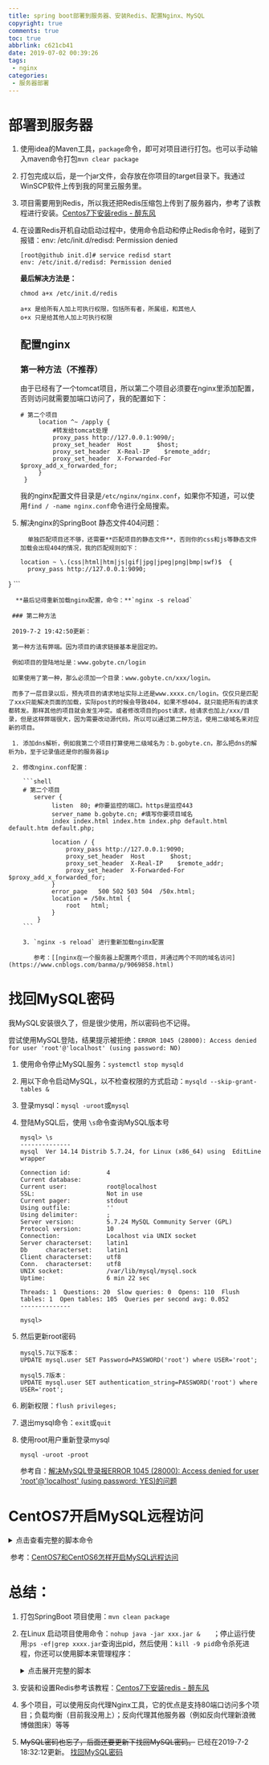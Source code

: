```yaml
---
title: spring boot部署到服务器、安装Redis、配置Nginx、MySQL
copyright: true
comments: true
toc: true
abbrlink: c621cb41
date: 2019-07-02 00:39:26
tags:
 - nginx
categories:
 - 服务器部署
---
```




# 部署到服务器

1. 使用idea的Maven工具，`package`命令，即可对项目进行打包。也可以手动输入maven命令打包`mvn clear package`

2. 打包完成以后，是一个jar文件，会存放在你项目的target目录下。我通过WinSCP软件上传到我的阿里云服务里。

3. 项目需要用到Redis，所以我还把Redis压缩包上传到了服务器内，参考了该教程进行安装。[Centos7下安装redis - 醉东风](https://www.cnblogs.com/zuidongfeng/p/8032505.html)

4. 在设置Redis开机自动启动过程中，使用命令启动和停止Redis命令时，碰到了报错：env: /etc/init.d/redisd: Permission denied

   ```shell
   [root@github init.d]# service redisd start
   env: /etc/init.d/redisd: Permission denied
   ```

   **最后解决方法是：**

   ```shell
   chmod a+x /etc/init.d/redis
   
   a+x 是给所有人加上可执行权限，包括所有者，所属组，和其他人
   o+x 只是给其他人加上可执行权限
   ```

   ## 配置nginx

   ### 第一种方法（不推荐）

   由于已经有了一个tomcat项目，所以第二个项目必须要在nginx里添加配置，否则访问就需要加端口访问了，我的配置如下：

   ```shell
   # 第二个项目
   		location ^~ /apply {
   			#转发给tomcat处理
   			proxy_pass http://127.0.0.1:9090/;
   			proxy_set_header  Host       $host;
   			proxy_set_header  X-Real-IP    $remote_addr;
   			proxy_set_header  X-Forwarded-For $proxy_add_x_forwarded_for;
   		}		
   	}
   ```

   我的nginx配置文件目录是`/etc/nginx/nginx.conf`，如果你不知道，可以使用`find / -name nginx.conf`命令进行全局搜索。

6. 解决nginx的SpringBoot 静态文件404问题：

         单独匹配项目还不够，还需要**匹配项目的静态文件**，否则你的css和js等静态文件加载会出现404的情况，我的匹配规则如下：
     
      ```shell
      location ~ \.(css|html|htm|js|gif|jpg|jpeg|png|bmp|swf)$  { 
      	proxy_pass http://127.0.0.1:9090; 
} 
      ```
     
      **最后记得重新加载nginx配置，命令：**`nginx -s reload`
     
     ### 第二种方法
     
     2019-7-2 19:42:50更新：
     
     第一种方法有弊端。因为项目的请求链接基本是固定的。
     
     例如项目的登陆地址是：www.gobyte.cn/login
     
     如果使用了第一种，那么必须加一个目录：www.gobyte.cn/xxx/login。
     
     而多了一层目录以后，预先项目的请求地址实际上还是www.xxxx.cn/login。仅仅只是匹配了xxx只能解决页面的加载，实际post的时候会导致404，如果不想404，就只能把所有的请求都转发。那样其他的项目就会发生冲突。或者修改项目的post请求，给请求也加上/xxx/目录，但是这样弊端很大，因为需要改动源代码，所以可以通过第二种方法，使用二级域名来对应新的项目。
     
     1. 添加dns解析，例如我第二个项目打算使用二级域名为：b.gobyte.cn，那么把dns的解析为b，至于记录值还是你的服务器ip
     
     2. 修改nginx.conf配置：
     
        ```shell
        # 第二个项目
           server {
                listen	80; #你要监控的端口。https是监控443
                server_name b.gobyte.cn; #填写你要项目域名
                index index.html index.htm index.php default.html default.htm default.php;
        
                location / {
                    proxy_pass http://127.0.0.1:9090;
        			proxy_set_header  Host       $host;
        			proxy_set_header  X-Real-IP    $remote_addr;
        			proxy_set_header  X-Forwarded-For $proxy_add_x_forwarded_for;
                }
                error_page   500 502 503 504  /50x.html;
                location = /50x.html {
                    root   html;
                }
            }
        ```
     
        3. `nginx -s reload` 进行重新加载nginx配置
        
           参考：[[nginx在一个服务器上配置两个项目，并通过两个不同的域名访问](https://www.cnblogs.com/banma/p/9069858.html)

# 找回MySQL密码

我MySQL安装很久了，但是很少使用，所以密码也不记得。

尝试使用MySQL登陆，结果提示被拒绝：`ERROR 1045 (28000): Access denied for user 'root'@'localhost' (using password: NO)`

1. 使用命令停止MySQL服务：`systemctl stop mysqld`

2. 用以下命令启动MySQL，以不检查权限的方式启动：`mysqld --skip-grant-tables &`

3. 登录mysql：`mysql -uroot`或`mysql`

4. 登陆MySQL后，使用 `\s`命令查询MySQL版本号

   ```shell
   mysql> \s
   --------------
   mysql  Ver 14.14 Distrib 5.7.24, for Linux (x86_64) using  EditLine wrapper
   
   Connection id:          4
   Current database:
   Current user:           root@localhost
   SSL:                    Not in use
   Current pager:          stdout
   Using outfile:          ''
   Using delimiter:        ;
   Server version:         5.7.24 MySQL Community Server (GPL)
   Protocol version:       10
   Connection:             Localhost via UNIX socket
   Server characterset:    latin1
   Db     characterset:    latin1
   Client characterset:    utf8
   Conn.  characterset:    utf8
   UNIX socket:            /var/lib/mysql/mysql.sock
   Uptime:                 6 min 22 sec
   
   Threads: 1  Questions: 20  Slow queries: 0  Opens: 110  Flush tables: 1  Open tables: 105  Queries per second avg: 0.052
   --------------
   
   mysql>
   
   ```

   

5. 然后更新root密码

   ```shell
   mysql5.7以下版本：
   UPDATE mysql.user SET Password=PASSWORD('root') where USER='root';
   
   mysql5.7版本：
   UPDATE mysql.user SET authentication_string=PASSWORD('root') where USER='root';
   ```

6. 刷新权限：`flush privileges;`

7. 退出mysql命令：`exit`或`quit`

8. 使用root用户重新登录mysql

      ```shell
      mysql -uroot -proot
      ```

      参考自：[解决MySQL登录报ERROR 1045 (28000): Access denied for user 'root'@'localhost' (using password: YES)的问题 ](https://blog.csdn.net/qq_32786873/article/details/79225039)

# CentOS7开启MySQL远程访问

<details>
    <summary>点击查看完整的脚本命令</summary>
```shell
    [root@github ~]# mysql -uroot -proot #登陆MySQL
    mysql> use mysql #选择MySQL表
    Reading table information for completion of table and column names
    You can turn off this feature to get a quicker startup with -A
    Database changed
    mysql> update user set host='%' where user='root' and host='localhost'; #修改登陆主机
    Query OK, 1 row affected (0.00 sec)
    Rows matched: 1  Changed: 1  Warnings: 0
    mysql> UPDATE user SET password=password("root") WHERE user='root'; 	#重新设置一下密码，因为这时密码已失效，虽然本地还可以原密码登录，可远程改了host后还是没法访问
    mysql> flush privileges; #刷新权限
    Query OK, 0 rows affected (0.00 sec)
    mysql> exit #退出 MySQL
    Bye
    [root@github ~]# service mysqld restart; #重启MySQL
    Redirecting to /bin/systemctl restart  mysqld.service
    Job for mysqld.service failed because the control process exited with error code. See "systemctl status mysqld.service" and "journalctl -xe" for details.
</details>

​		参考：[CentOS7和CentOS6怎样开启MySQL远程访问](https://blog.csdn.net/u014066037/article/details/55194802)

# 总结：

1. 打包SpringBoot 项目使用：`mvn clean package`

2. 在Linux 启动项目使用命令：` nohup java -jar xxx.jar &    `   ；停止运行使用:`ps -ef|grep xxxx.jar`查询出pid，然后使用：`kill -9 pid`命令杀死进程，你还可以使用脚本来管理程序：

   <details>
       <summary>点击展开完整的脚本</summary>
          ```shell
               #!/bin/bash
               #这里可替换为你自己的执行程序，其他代码无需更改
               APP_NAME=apply-0.0.1-SNAPSHOT.jar
               #使用说明，用来提示输入参数
               usage() {
                   echo "Usage: sh 执行脚本.sh [start|stop|restart|status]"
                   exit 1
               }
               #检查程序是否在运行
               is_exist(){
                 pid=`ps -ef|grep $APP_NAME|grep -v grep|awk '{print $2}' `
                 #如果不存在返回1，存在返回0     
                 if [ -z "${pid}" ]; then
                  return 1
                 else
                   return 0
                 fi
               }
               #启动方法
               start(){
                 is_exist
                 if [ $? -eq "0" ]; then
                   echo "${APP_NAME} is already running. pid=${pid} ."
                 else
                   nohup java -jar $APP_NAME > /dev/null 2>&1 &
                 fi
               }
               #停止方法
               stop(){
                 is_exist
                 if [ $? -eq "0" ]; then
                   kill -9 $pid
                 else
                   echo "${APP_NAME} is not running"
                 fi  
               }
               #输出运行状态
               status(){
                 is_exist
                 if [ $? -eq "0" ]; then
                   echo "${APP_NAME} is running. Pid is ${pid}"
                 else
                   echo "${APP_NAME} is NOT running."
                 fi
               }
               #重启
               restart(){
                 stop
                 start
               }
               #根据输入参数，选择执行对应方法，不输入则执行使用说明
               case "$1" in
                 "start")
                   start
                   ;;
                 "stop")
                   stop
                   ;;
                 "status")
                   status
                   ;;
                 "restart")
                   restart
                   ;;
                 *)
                   usage
                   ;;
               esac
       		```
   </details>


3. 安装和设置Redis参考该教程：[Centos7下安装redis - 醉东风](https://www.cnblogs.com/zuidongfeng/p/8032505.html)

4. 多个项目，可以使用反向代理Nginx工具，它的优点是支持80端口访问多个项目；负载均衡（目前我没用上）；反向代理其他服务器（例如反向代理新浪微博做图床）等等

5. ~~MySQL密码也忘了，后面还要更新下找回MySQL密码。~~ 已经在2019-7-2 18:32:12更新。 [找回MySQL密码](#找回MySQL密码)

